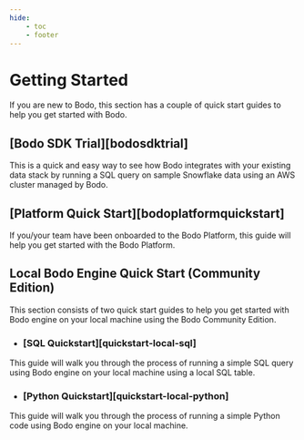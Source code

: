 ```yaml
---
hide:
    - toc
    - footer
---
```


# Getting Started

If you are new to Bodo, this section has a couple of quick start guides to help you get started with Bodo. 
## [Bodo SDK Trial][bodosdktrial]
This is a quick and easy way to see how Bodo integrates with your existing data stack by running a SQL query on sample Snowflake data using an AWS cluster managed by Bodo.  

## [Platform Quick Start][bodoplatformquickstart]

If you/your team have been onboarded to the Bodo Platform, this guide will help you get started with the Bodo Platform.

## Local Bodo Engine Quick Start (Community Edition)

This section consists of two quick start guides to help you get started with Bodo engine on your local machine using the Bodo Community Edition. 

- ### [SQL Quickstart][quickstart-local-sql]
This guide will walk you through the process of running a simple SQL query using Bodo engine on your local machine using a local SQL table.

- ### [Python Quickstart][quickstart-local-python]
This guide will walk you through the process of running a simple Python code using Bodo engine on your local machine.

